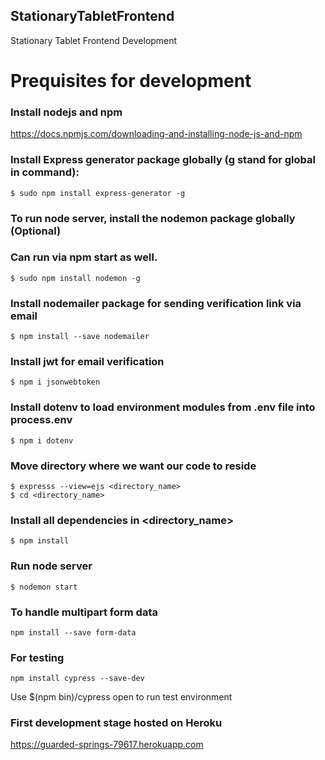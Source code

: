 ## StationaryTabletFrontend
Stationary Tablet Frontend Development

# Prequisites for development
### Install nodejs and npm ###
https://docs.npmjs.com/downloading-and-installing-node-js-and-npm

### Install Express generator package globally (g stand for global in command): ###
```shell_session
$ sudo npm install express-generator -g
```

### To run node server, install the nodemon package globally (Optional) ###
### Can run via npm start as well.
```shell_session
$ sudo npm install nodemon -g
```

### Install nodemailer package for sending verification link via email ###
```shell_session
$ npm install --save nodemailer
```

### Install jwt for email verification  ###
```shell_session
$ npm i jsonwebtoken
```

### Install dotenv to load environment modules from .env file into process.env  ###
```shell_session
$ npm i dotenv
```

### Move directory where we want our code to reside ###
```shell_session
$ expresss --view=ejs <directory_name>
$ cd <directory_name>
```

### Install all dependencies in <directory_name> ###
```shell_session
$ npm install
```

### Run node server ###
```shell_session
$ nodemon start
```
### To handle multipart form data ###
```shell_session
npm install --save form-data
```

### For testing ###
```shell_session
npm install cypress --save-dev
```
Use $(npm bin)/cypress open to run test environment

### First development stage hosted on Heroku ###
https://guarded-springs-79617.herokuapp.com
